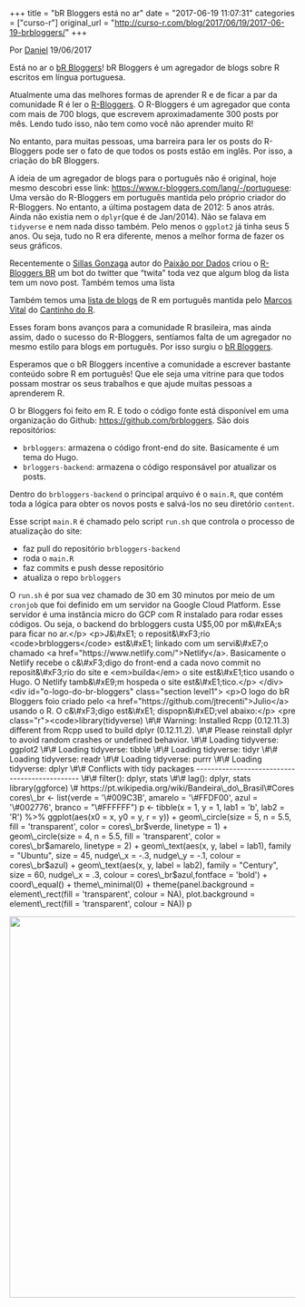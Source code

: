 +++
title = "bR Bloggers está no ar"
date = "2017-06-19 11:07:31"
categories = ["curso-r"]
original_url = "http://curso-r.com/blog/2017/06/19/2017-06-19-brbloggers/"
+++

<div>
<p class="text-muted text-uppercase mb-small text-right">
Por <a href="http://curso-r.com/author/daniel">Daniel</a> 19/06/2017
</p>
<div id="post-content">
<p>
Está no ar o <a href="https://brbloggers.com.br/">bR Bloggers</a>! bR
Bloggers é um agregador de blogs sobre R escritos em língua portuguesa.
</p>
<p>
Atualmente uma das melhores formas de aprender R e de ficar a par da
comunidade R é ler o
<a href="https://www.r-bloggers.com/">R-Bloggers</a>. O R-Bloggers é um
agregador que conta com mais de 700 blogs, que escrevem aproximadamente
300 posts por mês. Lendo tudo isso, não tem como você não aprender muito
R!
</p>
<p>
No entanto, para muitas pessoas, uma barreira para ler os posts do
R-Bloggers pode ser o fato de que todos os posts estão em inglês. Por
isso, a criação do bR Bloggers.
</p>
<p>
A ideia de um agregador de blogs para o português não é original, hoje
mesmo descobri esse link:
<a href="https://www.r-bloggers.com/lang/-/portuguese" class="uri">https://www.r-bloggers.com/lang/-/portuguese</a>:
Uma versão do R-Bloggers em português mantida pelo próprio criador do
R-Bloggers. No entanto, a última postagem data de 2012: 5 anos atrás.
Ainda não existia nem o <code>dplyr</code>(que é de Jan/2014). Não se
falava em <code>tidyverse</code> e nem nada disso também. Pelo menos o
<code>ggplot2</code> já tinha seus 5 anos. Ou seja, tudo no R era
diferente, menos a melhor forma de fazer os seus gráficos.
</p>
<p>
Recentemente o <a href="https://github.com/sillasgonzaga">Sillas
Gonzaga</a> autor do <a href="https://sillasgonzaga.github.io/">Paixão
por Dados</a> criou o
<a href="https://github.com/sillasgonzaga/rbloggers-BR">R-Bloggers
BR</a> um bot do twitter que “twita” toda vez que algum blog da lista
tem um novo post. Também temos uma lista
</p>
<p>
Também temos uma
<a href="https://github.com/marcosvital/blogs-de-R-no-Brasil">lista de
blogs</a> de R em português mantida pelo
<a href="https://github.com/marcosvital">Marcos Vital</a> do
<a href="https://cantinhodor.wordpress.com/">Cantinho do R</a>.
</p>
<p>
Esses foram bons avanços para a comunidade R brasileira, mas ainda
assim, dado o sucesso do R-Bloggers, sentíamos falta de um agregador no
mesmo estilo para blogs em português. Por isso surgiu o
<a href="https://brbloggers.com.br/">bR Bloggers</a>.
</p>
<p>
Esperamos que o bR Bloggers incentive a comunidade a escrever bastante
conteúdo sobre R em português! Que ele seja uma vitrine para que todos
possam mostrar os seus trabalhos e que ajude muitas pessoas a aprenderem
R.
</p>
<div id="como-funciona" class="section level1">
<p>
O br Bloggers foi feito em R. E todo o código fonte está disponível em
uma organização do Github:
<a href="https://github.com/brbloggers" class="uri">https://github.com/brbloggers</a>.
São dois repositórios:
</p>
<ul>
<li>
<code>brbloggers</code>: armazena o código front-end do site.
Basicamente é um tema do Hugo.
</li>
<li>
<code>brloggers-backend</code>: armazena o código responsável por
atualizar os posts.
</li>
</ul>
<p>
Dentro do <code>brbloggers-backend</code> o principal arquivo é o
<code>main.R</code>, que contém toda a lógica para obter os novos posts
e salvá-los no seu diretório <code>content</code>.
</p>
<p>
Esse script <code>main.R</code> é chamado pelo script
<code>run.sh</code> que controla o processo de atualização do site:
</p>
<ul>
<li>
faz pull do repositório <code>brbloggers-backend</code>
</li>
<li>
roda o <code>main.R</code>
</li>
<li>
faz commits e push desse repositório
</li>
<li>
atualiza o repo <code>brbloggers</code>
</li>
</ul>
<p>
O <code>run.sh</code> é por sua vez chamado de 30 em 30 minutos por meio
de um <code>cronjob</code> que foi definido em um servidor na Google
Cloud Platform. Esse servidor é uma instância micro do GCP com R
instalado para rodar esses códigos. Ou seja, o backend do brbloggers
custa
U$5,00 por m&\#xEA;s para ficar no ar.&lt;/p&gt; &lt;p&gt;J&\#xE1; o reposit&\#xF3;rio &lt;code&gt;brbloggers&lt;/code&gt; est&\#xE1; linkado com um servi&\#xE7;o chamado &lt;a href="https://www.netlify.com/"&gt;Netlify&lt;/a&gt;. Basicamente o Netlify recebe o c&\#xF3;digo do front-end a cada novo commit no reposit&\#xF3;rio do site e &lt;em&gt;builda&lt;/em&gt; o site est&\#xE1;tico usando o Hugo. O Netlify tamb&\#xE9;m hospeda o site est&\#xE1;tico.&lt;/p&gt; &lt;/div&gt; &lt;div id="o-logo-do-br-bloggers" class="section level1"&gt; &lt;p&gt;O logo do bR Bloggers foio criado pelo &lt;a href="https://github.com/jtrecenti"&gt;Julio&lt;/a&gt; usando o R. O c&\#xF3;digo est&\#xE1; dispopn&\#xED;vel abaixo:&lt;/p&gt; &lt;pre class="r"&gt;&lt;code&gt;library(tidyverse) \#\# Warning: Installed Rcpp (0.12.11.3) different from Rcpp used to build dplyr (0.12.11.2). \#\# Please reinstall dplyr to avoid random crashes or undefined behavior. \#\# Loading tidyverse: ggplot2 \#\# Loading tidyverse: tibble \#\# Loading tidyverse: tidyr \#\# Loading tidyverse: readr \#\# Loading tidyverse: purrr \#\# Loading tidyverse: dplyr \#\# Conflicts with tidy packages ---------------------------------------------- \#\# filter(): dplyr, stats \#\# lag(): dplyr, stats library(ggforce) \# https://pt.wikipedia.org/wiki/Bandeira\_do\_Brasil\#Cores cores\_br &lt;- list(verde = &apos;\#009C3B&apos;, amarelo = &apos;\#FFDF00&apos;, azul = &apos;\#002776&apos;, branco = &quot;\#FFFFFF&quot;) p &lt;- tibble(x = 1, y = 1, lab1 = &apos;b&apos;, lab2 = &apos;R&apos;) %&gt;% ggplot(aes(x0 = x, y0 = y, r = y)) + geom\_circle(size = 5, n = 5.5, fill = &apos;transparent&apos;, color = cores\_br$verde,
linetype = 1) + geom\_circle(size = 4, n = 5.5, fill = 'transparent',
color =
cores\_br$amarelo, linetype = 2) + geom\_text(aes(x, y, label = lab1), family = &quot;Ubuntu&quot;, size = 45, nudge\_x = -.3, nudge\_y = -.1, colour = cores\_br$azul)
+ geom\_text(aes(x, y, label = lab2), family = "Century", size = 60,
nudge\_x = .3, colour = cores\_br$azul,fontface = 'bold') +
coord\_equal() + theme\_minimal(0) + theme(panel.background =
element\_rect(fill = 'transparent', colour = NA), plot.background =
element\_rect(fill = 'transparent', colour = NA)) p</code>
</pre>
<p>
<img src="http://curso-r.com/blog/2017-06-19-brbloggers_files/figure-html/unnamed-chunk-2-1.png" width="672">
</p>
</div>
</div>
</div>

